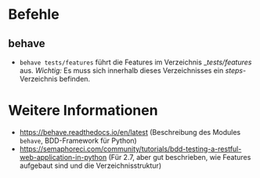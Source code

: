 # Befehle

## behave
- `behave tests/features` führt die Features im Verzeichnis __tests/features_ aus. *Wichtig:* Es muss sich innerhalb dieses Verzeichnisses ein _steps_-Verzeichnis befinden.


# Weitere Informationen
- https://behave.readthedocs.io/en/latest (Beschreibung des Modules `behave`, BDD-Framework für Python)
- https://semaphoreci.com/community/tutorials/bdd-testing-a-restful-web-application-in-python (Für 2.7, aber gut beschrieben, wie Features aufgebaut sind und die Verzeichnisstruktur)